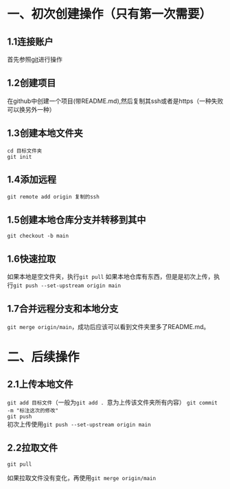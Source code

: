 # 一、初次创建操作（只有第一次需要）
## 1.1连接账户
首先参照[git](https://github.com/heavenbo/Linux/blob/main/git.md)进行操作
## 1.2创建项目
在github中创建一个项目(带README.md),然后复制其ssh或者是https（一种失败可以换另外一种）
## 1.3创建本地文件夹
`cd 目标文件夹`  
`git init`  
## 1.4添加远程
`git remote add origin 复制的ssh`
## 1.5创建本地仓库分支并转移到其中
`git checkout -b main`
## 1.6快速拉取
如果本地是空文件夹，执行`git pull`
如果本地仓库有东西，但是是初次上传，执行`git push --set-upstream origin main`
## 1.7合并远程分支和本地分支
`git merge origin/main`，成功后应该可以看到文件夹里多了README.md。
# 二、后续操作
## 2.1上传本地文件
`git add 目标文件`（一般为`git add . `意为上传该文件夹所有内容）
`git commit -m "标注这次的修改"`  
`git push`  
初次上传使用`git push --set-upstream origin main`
## 2.2拉取文件
`git pull`

如果拉取文件没有变化，再使用`git merge origin/main`
